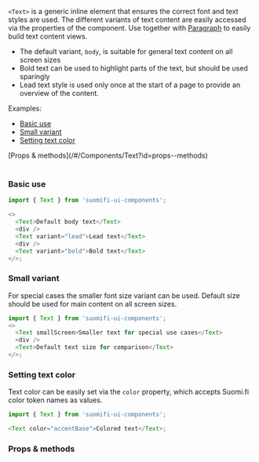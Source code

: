 `<Text>` is a generic inline element that ensures the correct font and text styles are used. The different variants of text content are easily accessed via the properties of the component. Use together with [Paragraph](/#/Components/Paragraph) to easily build text content views.

- The default variant, `body`, is suitable for general text content on all screen sizes
- Bold text can be used to highlight parts of the text, but should be used sparingly
- Lead text style is used only once at the start of a page to provide an overview of the content.

Examples:

- [Basic use](/#/Components/Text?id=basic-use)
- [Small variant](/#/Components/Text?id=small-variant)
- [Setting text color](/#/Components/Text?id=setting-text-color)

<div style="margin-bottom: 40px">
  [Props & methods](/#/Components/Text?id=props--methods)
</div>

### Basic use

```js
import { Text } from 'suomifi-ui-components';

<>
  <Text>Default body text</Text>
  <div />
  <Text variant="lead">Lead text</Text>
  <div />
  <Text variant="bold">Bold text</Text>
</>;
```

### Small variant

For special cases the smaller font size variant can be used. Default size should be used for main content on all screen sizes.

```js
import { Text } from 'suomifi-ui-components';
<>
  <Text smallScreen>Smaller text for special use cases</Text>
  <div />
  <Text>Default text size for comparison</Text>
</>;
```

### Setting text color

Text color can be easily set via the `color` property, which accepts Suomi.fi color token names as values.

```js
import { Text } from 'suomifi-ui-components';

<Text color="accentBase">Colored text</Text>;
```

### Props & methods
